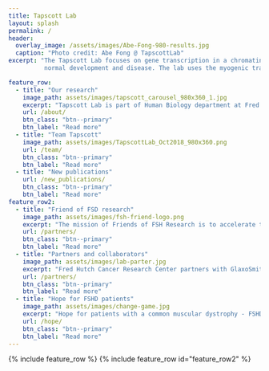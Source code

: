 ```yaml
---
title: Tapscott Lab
layout: splash
permalink: /
header:
  overlay_image: /assets/images/Abe-Fong-980-results.jpg
  caption: "Photo credit: Abe Fong @ TapscottLab"
excerpt: "The Tapscott Lab focuses on gene transcription in a chromatin context in 
          normal development and disease. The lab uses the myogenic transcription factor MyoD to study how complex programs of gene expression unfold during cell differentiation. In addition, the lab studies gene expression in rhabdomysarcomas (cancers with characteristics of skeletal muscle) and human muscular dystrophies."

feature_row:
  - title: "Our research"
    image_path: assets/images/tapscott_carousel_980x360_1.jpg
    excerpt: "Tapscott Lab is part of Human Biology department at Fred Hutch, Seattle, Washington. The Lab focuses on gene transcription in a chromatin context in normal development and disease. The lab uses the myogenic transcription factor MyoD to study how complex programs of gene expression unfold during cell differentiation."
    url: /about/
    btn_class: "btn--primary"
    btn_label: "Read more"
  - title: "Team Tapscott"
    image_path: assets/images/TapscottLab_Oct2018_980x360.png
    url: /team/
    btn_class: "btn--primary"
    btn_label: "Read more"
  - title: "New publications"
    url: /new_publications/
    btn_class: "btn--primary"
    btn_label: "Read more"
feature_row2:
  - title: "Friend of FSD research"
    image_path: assets/images/fsh-friend-logo.png
    excerpt: "The mission of Friends of FSH Research is to accelerate the discoveries that will lead to treatments or cures for FSHD. To achieve our goal, we actively manage a portfolio of research that supports a pipeline for drug discovery. Our board, staff, volunteers, and world-class scientists are fully committed to transparent, reproducible, and transformative science that will inspire hope for people with FSHD"
    url: /partners/
    btn_class: "btn--primary"
    btn_label: "Read more"
  - title: "Partners and collaborators"
    image_path: assets/images/lab-parter.jpg
    excerpt: "Fred Hutch Cancer Research Center partners with GlaxoSmithKline to develop muscular dystrophy therapeutics - The partnership with GSK is a first of its kind for Fred Hutch, which is also the first U.S.-based institution to sign on with GSK’s “Discovery Partnership with Academia” (DPAc) program."
    url: /partners/
    btn_class: "btn--primary"
    btn_label: "Read more"
  - title: "Hope for FSHD patients"
    image_path: assets/images/change-game.jpg
    excerpt: "Hope for patients with a common muscular dystrophy - FSHD and other muscular dystrophies have proven to be extremely confounding for biomedical researchers, yielding so little information that the very idea of coming up with drugs to treat them has seemed like a dream."
    url: /hope/
    btn_class: "btn--primary"
    btn_label: "Read more"
---
```

{% include feature_row %}
{% include feature_row  id="feature_row2" %}